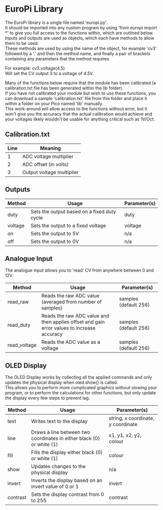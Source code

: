 # EuroPi Library

The EuroPi library is a single file named 'europi.py'.  
It should be imported into any custom program by using 'from europi import \*' to give you full access to the functions within, which are outlined below.  
Inputs and outputs are used as objects, which each have methods to allow them to be used.  
These methods are used by using the name of the object, for example 'cv3' followed by a '.' and then the method name, and finally a pair of brackets containing any parameters that the method requires.  
  
For example: cv3.voltage(4.5)  
Will set the CV output 3 to a voltage of 4.5V.  
  
Many of the functions below require that the module has been calibrated (a calibration.txt file has been generated within the lib folder).  
If you have not calibrated your module but wish to use these functions, you can download a sample 'calibration.txt' file from this folder and place it within a folder on your Pico named 'lib' manually.  
This work-around will allow access to the functions without error, but it won't give you the accuracy that the actual calibration would achieve and your voltages likely wouldn't be usable for anything critical such as 1V/Oct.

## Calibration.txt
| Line | Meaning |
| ------------- | ----------- |
|1|ADC voltage multiplier
|2|ADC offset (in volts)
|3|Output voltage multiplier

## Outputs
| Method        | Usage       | Parameter(s)       |
| ------------- | ----------- | ----------- |
|duty|Sets the output based on a fixed duty cycle|duty
|voltage|Sets the output to a fixed voltage|voltage
|on|Sets the output to 5V|n/a
|off|Sets the output to 0V|n/a

## Analogue Input

The analogue input allows you to 'read' CV from anywhere between 0 and 12V.  

| Method        | Usage       | Parameter(s)       |
| ------------- | ----------- | ----------- |
|read_raw|Reads the raw ADC value (averaged from number of samples)|samples (default 256)
|read_duty|Reads the raw ADC value and then applies offset and gain error values to increase accuracy|samples (default 256)
|read_voltage|Reads the ADC value as a voltage|samples (default 256)

## OLED Display

The OLED Display works by collecting all the applied commands and only updates the physical display when oled.show() is called.  
This allows you to perform more complicated graphics without slowing your program, or to perform the calculations for other functions, but only update the display every few steps to prevent lag.

| Method        | Usage       | Parameter(s)       |
| ------------- | ----------- | ----------- |
|text|Writes text to the display|string, x coordinate, y coordinate
|line|Draws a line between two coordinates in either black (0) or white (1)|x1, y1, x2, y2, colour
|fill|Fills the display either black (0) or white (1)|colour
|show|Updates changes to the physical display|n/a|
|invert|Inverts the display based on an invert value of 0 or 1|invert
|contrast|Sets the display contrast from 0 to 255|contrast
